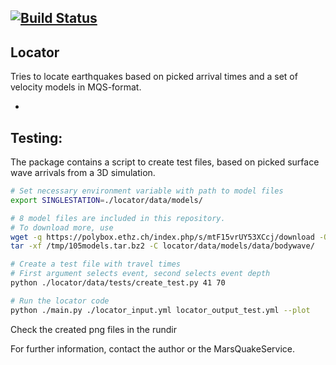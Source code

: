 [![Build Status](https://travis-ci.org/sstaehler/locator.svg?branch=master)](https://travis-ci.org/sstaehler/locator)
--
Locator
--
Tries to locate earthquakes based on picked arrival times and a set of velocity models in MQS-format. 

- 
Testing:
-
The package contains a script to create test files, based on picked surface
wave arrivals from a 3D simulation.
```bash
# Set necessary environment variable with path to model files
export SINGLESTATION=./locator/data/models/

# 8 model files are included in this repository.
# To download more, use 
wget -q https://polybox.ethz.ch/index.php/s/mtF15vrUY53XCcj/download -O /tmp/105models.tar.bz2
tar -xf /tmp/105models.tar.bz2 -C locator/data/models/data/bodywave/

# Create a test file with travel times
# First argument selects event, second selects event depth
python ./locator/data/tests/create_test.py 41 70 

# Run the locator code
python ./main.py ./locator_input.yml locator_output_test.yml --plot
```
Check the created png files in the rundir


For further information, contact the author or the MarsQuakeService.